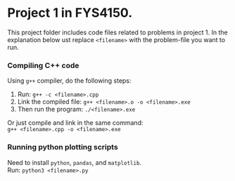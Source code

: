 
# Project 1 in FYS4150.
This project folder includes code files related to problems in project 1.
In the explanation below ust replace `<filename>` with the problem-file you want to run.

### Compiling C++ code
Using `g++` compiler, do the following steps:
1. Run: `g++ -c <filename>.cpp`
2. Link the compiled file: `g++ <filename>.o -o <filename>.exe`
3. Then run the program: `./<filename>.exe`

Or just compile and link in the same command: \
`g++ <filename>.cpp -o <filename>.exe`

### Running python plotting scripts
Need to install `python`, `pandas`, and `matplotlib`. \
Run: `python3 <filename>.py`